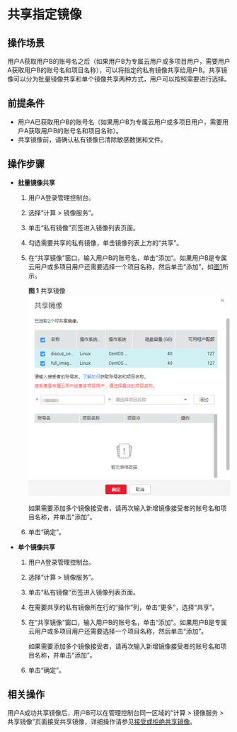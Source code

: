 # 共享指定镜像<a name="ims_01_0306"></a>

## 操作场景<a name="section27032575201440"></a>

用户A获取用户B的账号名之后（如果用户B为专属云用户或多项目用户，需要用户A获取用户B的账号名和项目名称），可以将指定的私有镜像共享给用户B。共享镜像可以分为批量镜像共享和单个镜像共享两种方式，用户可以按照需要进行选择。

## 前提条件<a name="section56869623201616"></a>

-   用户A已获取用户B的账号名（如果用户B为专属云用户或多项目用户，需要用户A获取用户B的账号名和项目名称）。
-   共享镜像前，请确认私有镜像已清除敏感数据和文件。

## 操作步骤<a name="section1256712479159"></a>

-   **批量镜像共享**
    1.  用户A登录管理控制台。
    2.  选择“计算 \> 镜像服务”。
    3.  单击“私有镜像”页签进入镜像列表页面。
    4.  勾选需要共享的私有镜像，单击镜像列表上方的“共享”。
    5.  在“共享镜像”窗口，输入用户B的账号名，单击“添加”。如果用户B是专属云用户或多项目用户还需要选择一个项目名称，然后单击“添加”，如[图1](#fig090802416313)所示。

        **图 1**  共享镜像<a name="fig090802416313"></a>  
        ![](figures/共享镜像.png "共享镜像")

        如果需要添加多个镜像接受者，请再次输入新增镜像接受者的账号名和项目名称，并单击“添加”。

    6.  单击“确定”。

-   **单个镜像共享**
    1.  用户A登录管理控制台。
    2.  选择“计算 \> 镜像服务”。
    3.  单击“私有镜像”页签进入镜像列表页面。
    4.  在需要共享的私有镜像所在行的“操作”列，单击“更多”，选择“共享”。
    5.  在“共享镜像”窗口，输入用户B的账号名，单击“添加”。如果用户B是专属云用户或多项目用户还需要选择一个项目名称，然后单击“添加”。

        如果需要添加多个镜像接受者，请再次输入新增镜像接受者的账号名和项目名称，并单击“添加”。

    6.  单击“确定”。


## 相关操作<a name="section14180731134819"></a>

用户A成功共享镜像后，用户B可以在管理控制台同一区域的“计算 \> 镜像服务 \> 共享镜像”页面接受共享镜像，详细操作请参见[接受或拒绝共享镜像](接受或拒绝共享镜像.md)。

